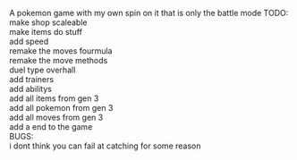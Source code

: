A pokemon game with my own spin on it that is only the battle mode
TODO:\
make shop scaleable\
make items do stuff\
add speed\
remake the moves fourmula\
remake the move methods\
duel type overhall\
add trainers\
add abilitys\
add all items from gen 3\
add all pokemon from gen 3\
add all moves from gen 3\
add a end to the game\
BUGS:\
i dont think you can fail at catching for some reason
